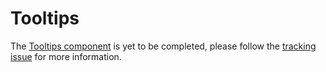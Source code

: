 # Tooltips

The [Tooltips component](http://material.io/go/design-tooltips) is yet to be completed, please follow the [tracking issue](https://github.com/material-components/material-components-ios/issues/3546) for more information.

